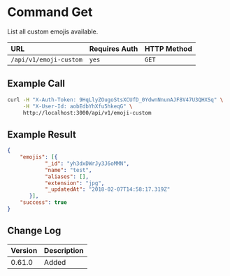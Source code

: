 # Command Get

List all custom emojis available.

| URL                    | Requires Auth | HTTP Method |
| :--------------------- | :------------ | :---------- |
| `/api/v1/emoji-custom` | `yes`         | `GET`       |

## Example Call

```bash
curl -H "X-Auth-Token: 9HqLlyZOugoStsXCUfD_0YdwnNnunAJF8V47U3QHXSq" \
     -H "X-User-Id: aobEdbYhXfu5hkeqG" \
     http://localhost:3000/api/v1/emoji-custom
```

## Example Result

```json
{
    "emojis": [{
            "_id": "yh3dxDWrJy3J6oMMN",
            "name": "test",
            "aliases": [],
            "extension": "jpg",
            "_updatedAt": "2018-02-07T14:58:17.319Z"
       }],
    "success": true
}
```

## Change Log

| Version | Description |
| :--- | :--- |
| 0.61.0 | Added |
